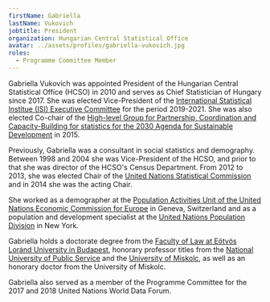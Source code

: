 ```yaml
---
firstName: Gabriella
lastName: Vukovich
jobtitle: President
organization: Hungarian Central Statistical Office
avatar: ../assets/profiles/gabriella-vukovich.jpg
roles:
  - Programme Committee Member
---
```


Gabriella Vukovich was appointed President of the Hungarian Central Statistical Office (HCSO) in 2010 and serves as Chief Statistician of Hungary since 2017. She was elected Vice-President of the [International Statistical Institue (ISI) Executive Committee](https://isi-web.org/index.php/about-isi/who-is-isi/executive-committee) for the period 2019-2021. She was also elected Co-chair of the [High-level Group for Partnership, Coordination and Capacity-Building for statistics for the 2030 Agenda for Sustainable Development](https://unstats.un.org/sdgs/hlg/) in 2015.

Previously, Gabriella was a consultant in social statistics and demography. Between 1998 and 2004 she was Vice-President of the HCSO, and prior to that she was director of the HCSO's Census Department. From 2012 to 2013, she was elected Chair of the [United Nations Statistical Commission](https://unstats.un.org/unsd/statcom/) and in 2014 she was the acting Chair.

She worked as a demographer at the [Population Activities Unit of the United Nations Economic Commission for Europe](https://www.unece.org/pau/welcome.html) in Geneva, Switzerland and as a population and development specialist at the [United Nations Population Division](https://www.un.org/en/development/desa/population/index.asp) in New York.

Gabriella holds a doctorate degree from the [Faculty of Law at Eötvös Loránd University in Budapest](https://www.elte.hu/en/law), honorary professor titles from the [National University of Public Service](https://en.uni-nke.hu/) and the [University of Miskolc](http://www.uni-miskolc.hu/en), as well as an honorary doctor from the University of Miskolc.

Gabriella also served as a member of the Programme Committee for the 2017 and 2018 United Nations World Data Forum.
